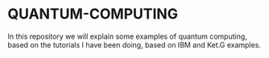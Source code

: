 # QUANTUM-COMPUTING
In this repository we will explain some examples of quantum computing, based on the tutorials I have been doing, based on IBM and Ket.G examples.
